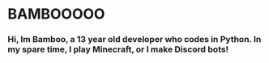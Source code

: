 # BAMBOOOOO
### Hi, Im Bamboo, a 13 year old developer who codes in Python. In my spare time, I play Minecraft, or I make Discord bots!
